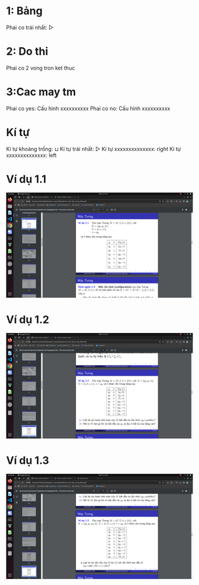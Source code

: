 # 1: Bảng
Phai co      trái nhất: ▷
# 2:  Do thi
Phai co      2 vong tron ket thuc
# 3:Cac may tm
Phai co      yes: Cấu hình xxxxxxxxxx
Phai co      no: Cấu hình xxxxxxxxxx
# Kí tự
Kí tự khoảng trống: ⊔
Kí tự   trái nhất: ▷
Kí tự   xxxxxxxxxxxxxx: right
Kí tự   xxxxxxxxxxxxxx: left


# Ví dụ 1.1


![alt text](image-1.png)
# Ví dụ 1.2

![alt text](image.png)
# Ví dụ 1.3


![alt text](image-2.png)